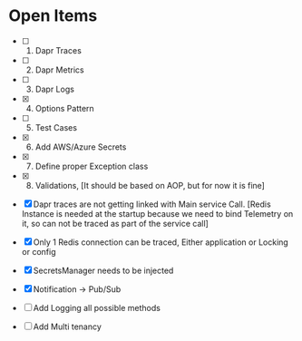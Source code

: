 # Open Items

- [ ]    1. Dapr Traces
- [ ]    2. Dapr Metrics
- [ ]    3. Dapr Logs
- [x]    4. Options Pattern
- [ ]    5. Test Cases
- [x]    6. Add AWS/Azure Secrets
- [x]    7. Define proper Exception class
- [x]    8. Validations, [It should be based on AOP, but for now it is fine]

- [x] Dapr traces are not getting linked with Main service Call. [Redis Instance is needed at the startup because we need to bind Telemetry on it, so can not be traced as part of the service call]

- [x] Only 1 Redis connection can be traced, Either application or Locking or config

- [x] SecretsManager needs to be injected
  
- [x] Notification -> Pub/Sub
  
- [ ] Add Logging all possible methods
- [ ] Add Multi tenancy
